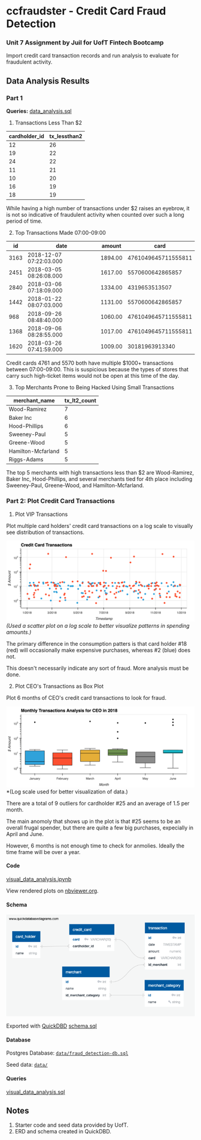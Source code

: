# ccfraudster - Credit Card Fraud Detection

### Unit 7 Assignment by Juil for UofT Fintech Bootcamp

Import credit card transaction records and run analysis to evaluate for fraudulent activity.

## Data Analysis Results

### Part 1

**Queries:** [data_analysis.sql](query/data_analysis.sql)

1. Transactions Less Than $2

|cardholder_id|tx_lessthan2|
|-------------|------------|
|12|26|
|19|22|
|24|22|
|11|21|
|10|20|
|16|19|
|18|19|

While having a high number of transactions under $2 raises an eyebrow, it is not so indicative of fraudulent activity when counted over such a long period of time.

2. Top Transactions Made 07:00-09:00

|id|date|amount|card|
|--|----|------|----|
|3163|2018-12-07 07:22:03.000|1894.00|4761049645711555811|
|2451|2018-03-05 08:26:08.000|1617.00|5570600642865857|
|2840|2018-03-06 07:18:09.000|1334.00|4319653513507|
|1442|2018-01-22 08:07:03.000|1131.00|5570600642865857|
|968|2018-09-26 08:48:40.000|1060.00|4761049645711555811|
|1368|2018-09-06 08:28:55.000|1017.00|4761049645711555811|
|1620|2018-03-26 07:41:59.000|1009.00|30181963913340|

Credit cards 4761 and 5570 both have multiple $1000+ transactions between 07:00-09:00. This is suspicious because the types of stores that carry such high-ticket items would not be open at this time of the day. 

3. Top Merchants Prone to Being Hacked Using Small Transactions

|merchant_name|tx_lt2_count|
|-------------|------------|
|Wood-Ramirez|7|
|Baker Inc|6|
|Hood-Phillips|6|
|Sweeney-Paul|5|
|Greene-Wood|5|
|Hamilton-Mcfarland|5|
|Riggs-Adams|5|

The top 5 merchants with high transactions less than $2 are Wood-Ramirez, Baker Inc, Hood-Phillips, and several merchants tied for 4th place including Sweeney-Paul, Greene-Wood, and Hamilton-Mcfarland.

### Part 2: Plot Credit Card Transactions

1. Plot VIP Transactions

Plot multiple card holders' credit card transactions on a log scale to visually see distribution of transactions.

![Combined scatter plot.](images/combined_cc_tx.png) 
*(Used a scatter plot on a log scale to better visualize patterns in spending amounts.)*

The primary difference in the consumption patters is that card holder #18 (red) will occasionally make expensive purchases, whereas #2 (blue) does not.

This doesn't necessarily indicate any sort of fraud. More analysis must be done.

2. Plot CEO's Transactions as Box Plot

Plot 6 months of CEO's credit card transactions to look for fraud.

![Box plot of monthly transactions](images/ceo_tx.png)
*(Log scale used for better visualization of data.)

There are a total of 9 outliers for cardholder #25 and an average of 1.5 per month.

The main anomoly that shows up in the plot is that #25 seems to be an overall frugal spender, but there are quite a few big purchases, expecially in April and June.

However, 6 months is not enough time to check for anmolies. Ideally the time frame will be over a year.


#### Code 

[visual_data_analysis.ipynb](visual_data_analysis.ipynb)

View rendered plots on [nbviewer.org](https://nbviewer.org/github/juil/ccfraudster/blob/main/visual_data_analysis.ipynb).

#### Schema

![ERD Diagram](images/schema.png)

Exported with [QuickDBD](https://app.quickdatabasediagrams.com/#/d/8JR3xd)
[schema.sql](data/schema.sql)

#### Database 

Postgres Database: [`data/fraud_detection-db.sql`](data/fraud_detection-db.sql`)

Seed data: [`data/`](data/)

#### Queries

[visual_data_analysis.sql](query/visual_data_analysis.sql)


## Notes
1. Starter code and seed data provided by UofT. 
2. ERD and schema created in QuickDBD.
